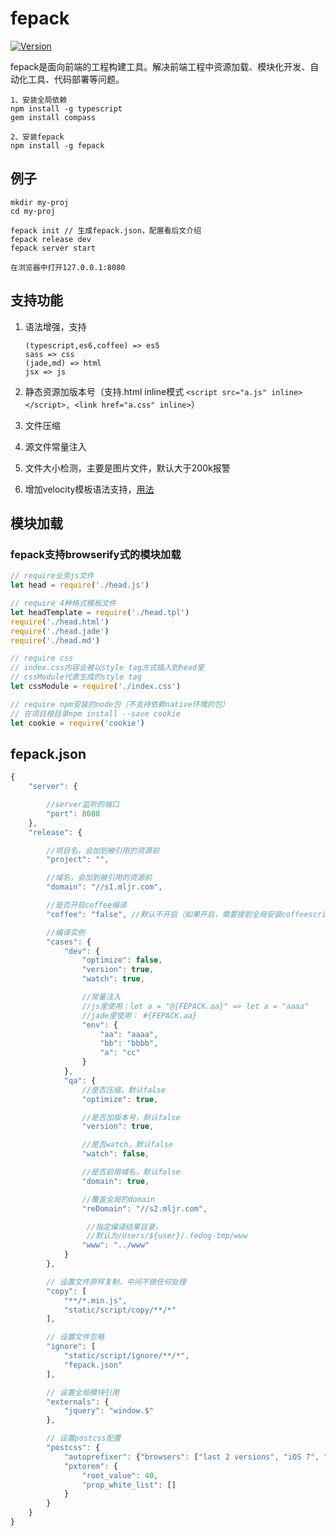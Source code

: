 # fepack

[![Version](http://img.shields.io/npm/v/fepack.svg)](https://www.npmjs.org/package/fepack)

fepack是面向前端的工程构建工具。解决前端工程中资源加载、模块化开发、自动化工具、代码部署等问题。

```
1、安装全局依赖
npm install -g typescript
gem install compass

2、安装fepack
npm install -g fepack
```

## 例子
```
mkdir my-proj
cd my-proj

fepack init // 生成fepack.json，配置看后文介绍
fepack release dev
fepack server start

在浏览器中打开127.0.0.1:8080
```

## 支持功能
1. 语法增强，支持
    ```
    (typescript,es6,coffee) => es5
    sass => css
    (jade,md) => html
    jsx => js
    ```

2. 静态资源加版本号（支持.html inline模式 `<script src="a.js" inline></script>, <link href="a.css" inline>`）
3. 文件压缩
4. 源文件常量注入
5. 文件大小检测，主要是图片文件，默认大于200k报警
6. 增加velocity模板语法支持，[用法](https://github.com/bravf/fepack/tree/master/test/vm)


## 模块加载
### fepack支持browserify式的模块加载
```js
// require业务js文件
let head = require('./head.js')

// require 4种格式模板文件
let headTemplate = require('./head.tpl')
require('./head.html')
require('./head.jade')
require('./head.md')

// require css
// index.css内容会被以style tag方式插入到head里
// cssModule代表生成的style tag
let cssModule = require('./index.css')

// require npm安装的node包（不支持依赖native环境的包）
// 在项目根目录npm install --save cookie
let cookie = require('cookie')
```

## fepack.json
```js
{
    "server": {

        //server监听的端口
        "port": 8080    
    },
    "release": {

        //项目名，会加到被引用的资源前
        "project": "",  

        //域名，会加到被引用的资源前
        "domain": "//s1.mljr.com",

        //是否开启coffee编译
        "coffee": "false", //默认不开启（如果开启，需要提前全局安装coffeescript, npm install -g coffee-script）

        //编译实例
        "cases": {
            "dev": {
                "optimize": false,
                "version": true,
                "watch": true,

                //常量注入
                //js里使用：let a = "@{FEPACK.aa}" => let a = "aaaa"
                //jade里使用： #{FEPACK.aa}
                "env": {    
                    "aa": "aaaa",
                    "bb": "bbbb",
                    "a": "cc"
                }
            },
            "qa": {
                //是否压缩，默认false
                "optimize": true,

                //是否加版本号，默认false
                "version": true,

                //是否watch，默认false  
                "watch": false,

                //是否启用域名，默认false  
                "domain": true,

                //覆盖全局的domain
                "reDomain": "//s2.mljr.com",

                 //指定编译结果目录，
                 //默认为/Users/${user}/.fedog-tmp/www
                "www": "../www"  
            }
        },

        // 设置文件原样复制，中间不做任何处理
        "copy": [
            "**/*.min.js",
            "static/script/copy/**/*"
        ],

        // 设置文件忽略
        "ignore": [
            "static/script/ignore/**/*",
            "fepack.json"
        ],

        // 设置全局模块引用
        "externals": {
            "jquery": "window.$"
        },

        // 设置postcss配置
        "postcss": {
            "autoprefixer": {"browsers": ["last 2 versions", "iOS 7", "Android 4.4", "> 5%"]},
            "pxtorem": {
                "root_value": 40,
                "prop_white_list": []
            }
        }
    }
}
```
